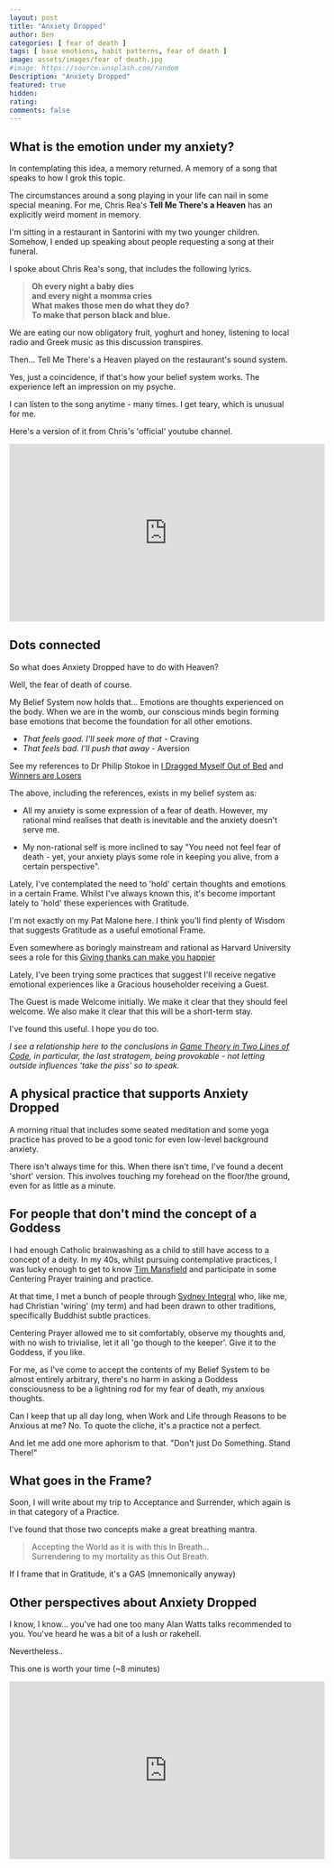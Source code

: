 ```yaml
---
layout: post
title: "Anxiety Dropped"
author: Ben
categories: [ fear of death ]
tags: [ base emotions, habit patterns, fear of death ]
image: assets/images/fear of death.jpg
#image: https://source.unsplash.com/random
Description: "Anxiety Dropped"
featured: true
hidden:
rating:
comments: false 
---
```

## What is the emotion under my anxiety?

In contemplating this idea, a memory returned. A memory of a song that speaks to how I grok this topic.

The circumstances around a song playing in your life can nail in some special meaning. For me, Chris Rea's **Tell Me There's a Heaven** has an explicitly weird moment in memory.

I'm sitting in a restaurant in Santorini with my two younger children. Somehow, I ended up speaking about people requesting a song at their funeral.

I spoke about Chris Rea's song, that includes the following lyrics.

>  **Oh every night a baby dies**  
>  **and every night a momma cries**  
>  **What makes those men do what they do?**  
>  **To make that person black and blue.**  

We are eating our now obligatory fruit, yoghurt and honey, listening to local radio and Greek music as this discussion transpires.

Then... Tell Me There's a Heaven played on the restaurant's sound system.

Yes, just a coincidence, if that's how your belief system works. The experience left an impression on my psyche.

I can listen to the song anytime - many times. I get teary, which is unusual for me.

Here's a version of it from Chris's 'official' youtube channel.

<iframe width="560" height="315" src="https://www.youtube.com/embed/TRcIehOQpiA" title="YouTube video player" frameborder="0" allow="accelerometer; autoplay; clipboard-write; encrypted-media; gyroscope; picture-in-picture" allowfullscreen></iframe>

<br>

## Dots connected

So what does Anxiety Dropped have to do with Heaven?

Well, the fear of death of course. 

My Belief System now holds that... Emotions are thoughts experienced on the body. When we are in the womb, our conscious minds begin forming base emotions that become the foundation for all other emotions.

- *That feels good. I'll seek more of that* - Craving
- *That feels bad. I'll push that away* - Aversion

See my references to Dr Philip Stokoe in [I Dragged Myself Out of Bed](https://www.benburke.org/i-dragged-myself-out-of-bed/) and [Winners are Losers](https://www.benburke.org/winners-are-losers/)

The above, including the references, exists in my belief system as:

- All my anxiety is some expression of a fear of death. However, my rational mind realises that death is inevitable and the anxiety doesn't serve me.

- My non-rational self is more inclined to say "You need not feel fear of death - yet, your anxiety plays some role in keeping you alive, from a certain perspective".

Lately, I've contemplated the need to 'hold' certain thoughts and emotions in a certain Frame. Whilst I've always known this, it's become important lately to 'hold' these experiences with Gratitude.

I'm not exactly on my Pat Malone here. I think you'll find plenty of Wisdom that suggests Gratitude as a useful emotional Frame.

Even somewhere as boringly mainstream and rational as Harvard University sees a role for this [Giving thanks can make you happier](https://www.health.harvard.edu/healthbeat/giving-thanks-can-make-you-happier)


Lately, I've been trying some practices that suggest I'll receive negative emotional experiences like a Gracious householder receiving a Guest. 

The Guest is made Welcome initially. We make it clear that they should feel welcome. We also make it clear that this will be a short-term stay.

I've found this useful. I hope you do too.

*I see a relationship here to the conclusions in [Game Theory in Two Lines of Code](http://www.benburke.org/game-theory-in-two-lines-of-code/), in particular, the last stratagem, being provokable - not letting outside influences 'take the piss' so to speak.*


## A physical practice that supports Anxiety Dropped

A morning ritual that includes some seated meditation and some yoga practice has proved to be a good tonic for even low-level background anxiety.

There isn't always time for this. When there isn't time, I've found a decent 'short' version. This involves touching my forehead on the floor/the ground, even for as little as a minute.

## For people that don't mind the concept of a Goddess

I had enough Catholic brainwashing as a child to still have access to a concept of a deity. In my 40s, whilst pursuing contemplative practices, I was lucky enough to get to know [Tim Mansfield](https://www.johannite.org/the-bishop-of-new-south-wales/) and participate in some Centering Prayer training and practice.


At that time, I met a bunch of people through [Sydney Integral](https://www.facebook.com/groups/4792568705/) who, like me, had Christian 'wiring' (my term) and had been drawn to other traditions, specifically Buddhist subtle practices. 

Centering Prayer allowed me to sit comfortably, observe my thoughts and, with no wish to trivialise, let it all 'go though to the keeper'. Give it to the Goddess, if you like.

For me, as I've come to accept the contents of my Belief System to be almost entirely arbitrary, there's no harm in asking a Goddess consciousness to be a lightning rod for my fear of death, my anxious thoughts.

Can I keep that up all day long, when Work and Life through Reasons to be Anxious at me? No. To quote the cliche, it's a practice not a perfect.

And let me add one more aphorism to that. "Don't just Do Something. Stand There!"

## What goes in the Frame?

Soon, I will write about my trip to Acceptance and Surrender, which again is in that category of a Practice. 

I've found that those two concepts make a great breathing mantra. 

> Accepting the World as it is with this In Breath...  
> Surrendering to my mortality as this Out Breath.

If I frame that in Gratitude, it's a GAS (mnemonically anyway)

## Other perspectives about Anxiety Dropped

I know, I know... you've had one too many Alan Watts talks recommended to you. You've heard he was a bit of a lush or rakehell. 

Nevertheless..

This one is worth your time (~8 minutes)

<iframe width="560" height="315" src="https://www.youtube.com/embed/uAanE1fl6-Y" title="YouTube video player" frameborder="0" allow="accelerometer; autoplay; clipboard-write; encrypted-media; gyroscope; picture-in-picture" allowfullscreen></iframe>
